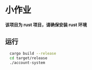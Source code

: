 # 小作业

**该项目为 rust 项目，请确保安装 rust 环境**

## 运行

```bash
  cargo build --release
  cd target/release
  ./account-system
```
